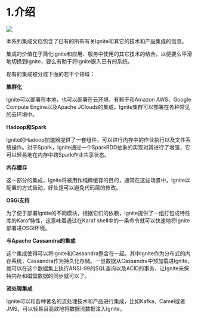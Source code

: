 # 1.介绍
![](https://files.readme.io/f35ab94-0bad3a9-ignite_architecture.png)

本系列集成文档包含了已有的所有有关Ignite和其它的技术和产品集成的信息。

集成的价值在于简化Ignite和应用、服务中使用的其它技术的结合，以便要么平滑地切换到Ignite，要么有助于将Ignite嵌入已有的系统。

现有的集成被分成下面的若干个领域：

**集群化**

Ignite可以部署在本地，也可以部署在云环境，有赖于和Amazon AWS、Google Compute Engine以及Apache JClouds的集成，Ignite集群可以部署在各种常见的云环境中。

**Hadoop和Spark**

Ignite的Hadoop加速器提供了一套组件，可以进行内存中的作业执行以及文件系统操作。对于Spark，Ignite通过一个SparkRDD抽象的实现对其进行了增强，它可以轻易地在内存中跨Spark作业共享状态。

**内存缓存**

这一部分的集成，Ignite将被用作纯粹缓存的目的，通常在这些场景中，Ignite以配置的方式启动，好处是可以避免代码层的修改。

**OSGi支持**

为了便于部署Ignite的不同模块，根据它们的依赖，Ignite提供了一组打包成特性库的Karaf特性，这意味着通过在Karaf shell中的一条命令就可以快速地将Ignite部署进OSGi环境。

**与Apache Cassandra的集成**

这个集成使得可以将Ignite和Cassandra整合在一起，其中Ignite作为分布式的内存系统，Cassandra作为持久化存储。一旦数据从Cassandra中预加载进Ignite，就可以在这个数据集上执行ANSI-99的SQL查询以及ACID的事务，让Ignite来保持内存和磁盘数据的同步就可以了。

**流处理集成**

Ignite可以和各种著名的流处理技术和产品进行集成，比如Kafka、Camel或者JMS，可以轻易且高效地将数据流数据注入Ignite。